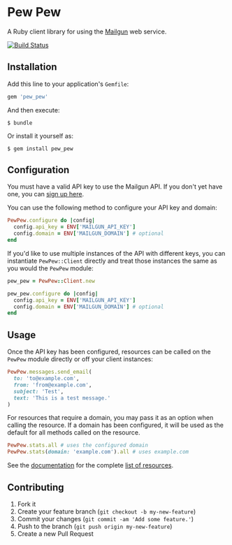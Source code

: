 # Pew Pew

A Ruby client library for using the [Mailgun] web service.

[mailgun]: https://mailgun.net/

[![Build Status][travis-image]][travis]

[travis]: http://travis-ci.org/tylerhunt/pew_pew
[travis-image]: https://secure.travis-ci.org/tylerhunt/pew_pew.png


## Installation

Add this line to your application's `Gemfile`:

``` ruby
gem 'pew_pew'
```

And then execute:

    $ bundle

Or install it yourself as:

    $ gem install pew_pew


## Configuration

You must have a valid API key to use the Mailgun API. If you don't yet have
one, you can [sign up here][api-key].

[api-key]: http://www.mailgun.net/signup

You can use the following method to configure your API key and domain:

``` ruby
PewPew.configure do |config|
  config.api_key = ENV['MAILGUN_API_KEY']
  config.domain = ENV['MAILGUN_DOMAIN'] # optional
end
```

If you'd like to use multiple instances of the API with different keys, you can
instantiate `PewPew::Client` directly and treat those instances the same as you
would the `PewPew` module:

``` ruby
pew_pew = PewPew::Client.new

pew_pew.configure do |config|
  config.api_key = ENV['MAILGUN_API_KEY']
  config.domain = ENV['MAILGUN_DOMAIN'] # optional
end
```


## Usage

Once the API key has been configured, resources can be called on the `PewPew`
module directly or off your client instances:

``` ruby
PewPew.messages.send_email(
  to: 'to@example.com',
  from: 'from@example.com',
  subject: 'Test',
  text: 'This is a test message.'
)
```

For resources that require a domain, you may pass it as an option when calling
the resource. If a domain has been configured, it will be used as the default
for all methods called on the resource.

``` ruby
PewPew.stats.all # uses the configured domain
PewPew.stats(domain: 'example.com').all # uses example.com
```

See the [documentation][] for the complete [list of resources][resources].

[documentation]: http://rubydoc.info/gems/pew_pew/frames
[resources]: http://rubydoc.info/gems/pew_pew/frames/PewPew/Resources


## Contributing

1. Fork it
2. Create your feature branch (`git checkout -b my-new-feature`)
3. Commit your changes (`git commit -am 'Add some feature.'`)
4. Push to the branch (`git push origin my-new-feature`)
5. Create a new Pull Request
